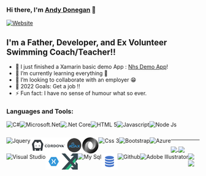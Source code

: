 ### Hi there, I'm [Andy Donegan][website] 👋 

[![Website](https://img.shields.io/website?label=MvcDemoAppAjd.AzureWebSites.Net&style=for-the-badge&url=https%3A%2F%2Fcodestackr.com)](https://mvcdemoappajd.azurewebsites.net/)

## I'm a Father, Developer, and Ex Volunteer Swimming Coach/Teacher!!

- 🔭 I just finished a Xamarin basic demo App : [Nhs Demo App][nhsdemoapp]!
- 🌱 I’m currently learning everything 🤣
- 👯 I’m looking to collaborate with an employer 😁
- 🥅 2022 Goals: Get a job !!
- ⚡ Fun fact: I have no sense of humour what so ever.

### Languages and Tools:

<img height="42px" align="left" title="C#" src="https://cdn.jsdelivr.net/gh/devicons/devicon/icons/csharp/csharp-original.svg"/>
<img height="42px" align="left" title="Microsoft.Net" src="https://cdn.jsdelivr.net/gh/devicons/devicon/icons/dot-net/dot-net-original-wordmark.svg" />
<img height="42px" align="left" title=".Net Core" src="https://cdn.jsdelivr.net/gh/devicons/devicon/icons/dotnetcore/dotnetcore-original.svg" />

<img height="42px" align="left" title="HTML 5" src="https://cdn.jsdelivr.net/gh/devicons/devicon/icons/html5/html5-original-wordmark.svg" />
<img height="42px" align="left" title="Javascript" src="https://cdn.jsdelivr.net/gh/devicons/devicon/icons/javascript/javascript-original.svg" />
<img height="42px" align="left" title="Node Js" src="https://cdn.jsdelivr.net/gh/devicons/devicon/icons/nodejs/nodejs-original.svg" />
<img height="42px" align="left" title="Jquery" src="https://cdn.jsdelivr.net/gh/devicons/devicon/icons/jquery/jquery-original-wordmark.svg" />
<img height="42px" align="left" title="Apache Cordova" src="/cordova_logo_dark_gray_large.png"/>
<img height="42px" align="left" title="Ajax" src="https://raw.githubusercontent.com/github/explore/8be26d91eb231fec0b8856359979ac09f27173fd/topics/ajax/ajax.png" />
<img height="42px" align="left" title="Json" src="https://raw.githubusercontent.com/github/explore/80688e429a7d4ef2fca1e82350fe8e3517d3494d/topics/json/json.png" />

<img height="42px" align="left" title="Css 3" src="https://cdn.jsdelivr.net/gh/devicons/devicon/icons/css3/css3-original-wordmark.svg" />
<img height="42px" align="left" title="Bootstrap" src="https://cdn.jsdelivr.net/gh/devicons/devicon/icons/bootstrap/bootstrap-original.svg" />

<img height="42px" align="left" title="Azure" src="https://cdn.jsdelivr.net/gh/devicons/devicon/icons/azure/azure-original.svg"/>
<img height="42px" align="left" title="Visual Studio" src="https://cdn.jsdelivr.net/gh/devicons/devicon/icons/visualstudio/visualstudio-plain.svg"/>
<img height="42px" align="left" title="Xamarin" src="https://raw.githubusercontent.com/github/explore/80688e429a7d4ef2fca1e82350fe8e3517d3494d/topics/xamarin/xamarin.png" />
<img height="42px" align="left" title="Mvvm Cross" src="https://raw.githubusercontent.com/github/explore/80688e429a7d4ef2fca1e82350fe8e3517d3494d/topics/mvvmcross/mvvmcross.png" />

<img height="42px" align="left" title="My Sql" src="https://cdn.jsdelivr.net/gh/devicons/devicon/icons/mysql/mysql-original.svg" />
<img height="42px" align="left" title="SQL" src="https://raw.githubusercontent.com/github/explore/80688e429a7d4ef2fca1e82350fe8e3517d3494d/topics/sql/sql.png" />

<img height="42px" align="left" title="Github" src="https://cdn.jsdelivr.net/gh/devicons/devicon/icons/github/github-original-wordmark.svg" />
<img height="42px" align="left" title="Adobe Illustrator"src="https://cdn.jsdelivr.net/gh/devicons/devicon/icons/illustrator/illustrator-plain.svg" />

<br />
<br />

---

<!--
**Andy-Donegan/Andy-Donegan** is a ✨ _special_ ✨ repository because its `README.md` (this file) appears on your GitHub profile.

Here are some ideas to get you started:

- 🔭 I’m currently working on ...
- 🌱 I’m currently learning ...
- 👯 I’m looking to collaborate on ...
- 🤔 I’m looking for help with ...
- 💬 Ask me about ...
- 📫 How to reach me: ...
- 😄 Pronouns: ...
- ⚡ Fun fact: ...
-->


<a href="https://github.com/andy-donegan/github-readme-stats">
  <img align="center" src="https://github-readme-stats.vercel.app/api?username=andy-donegan&count_private=true&show_icons=true" />
</a>
<a href="https://github.com/andy-donegan/github-readme-stats">
  <img align="center" src="https://github-readme-stats.vercel.app/api/top-langs/?username=andy-donegan&langs_count=8" />
</a>
<br />
<a href="https://github.com/anuraghazra/github-readme-stats">
  <img align="center" src="https://github-readme-stats.vercel.app/api/pin/?username=anuraghazra&repo=github-readme-stats" />
</a>
<a href="https://github.com/andy-donegan/NhsDemoApp">
  <img align="center" src="https://github-readme-stats.vercel.app/api/pin/?username=andy-donegan&repo=NhsDemoApp" />
</a>

[website]: https://mvcdemoappajd.azurewebsites.net
[nhsdemoapp]: https://github.com/Andy-Donegan/NhsDemoApp

